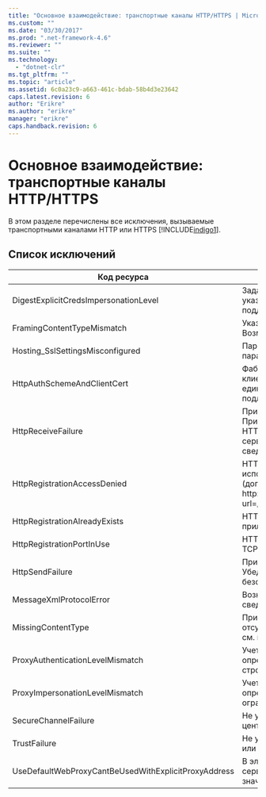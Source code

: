 ```yaml
---
title: "Основное взаимодействие: транспортные каналы HTTP/HTTPS | Microsoft Docs"
ms.custom: ""
ms.date: "03/30/2017"
ms.prod: ".net-framework-4.6"
ms.reviewer: ""
ms.suite: ""
ms.technology: 
  - "dotnet-clr"
ms.tgt_pltfrm: ""
ms.topic: "article"
ms.assetid: 6c0a23c9-a663-461c-bdab-58b4d3e23642
caps.latest.revision: 6
author: "Erikre"
ms.author: "erikre"
manager: "erikre"
caps.handback.revision: 6
---
```

# Основное взаимодействие: транспортные каналы HTTP/HTTPS
В этом разделе перечислены все исключения, вызываемые транспортными каналами HTTP или HTTPS [!INCLUDE[indigo1](../../../../../includes/indigo1-md.md)].  
  
## Список исключений  
  
|Код ресурса|Строка ресурса|  
|-----------------|--------------------|  
|DigestExplicitCredsImpersonationLevel|Задан указанный уровень олицетворения.  При использовании с явно указанными учетными данными дайджест\-проверка подлинности HTTP поддерживает только уровень 'Олицетворение'.|  
|FramingContentTypeMismatch|Указанный тип контента не поддерживается заданной службой.  Возможно несоответствие привязок клиента и службы.|  
|Hosting\_SslSettingsMisconfigured|Параметры SSL заданной службы не соответствуют одноименным параметрам IIS.|  
|HttpAuthSchemeAndClientCert|Фабрика прослушивателя HTTPS настроена на запрос сертификата клиента и указанной схемы проверки подлинности.  Однако единовременно можно запросить только один тип проверки подлинности.|  
|HttpReceiveFailure|При получении HTTP\-ответа заданным объектом возникла ошибка.  Привязка конечной точки службы, возможно, не использует протокол HTTP.  Также возможно, что контекст HTTP\-запроса был завершен сервером вследствие завершения работы службы.  Дополнительные сведения см. в журналах сервера.|  
|HttpRegistrationAccessDenied|HTTP не удается зарегистрировать указанный URL\-адрес.  У используемого процесса нет прав доступа к данному пространству имен \(дополнительные сведения см. в разделе http:\/\/msdn.microsoft.com\/library\/default.asp?url\=\/library\/http\/http\/namespace\_reservations\_registrations\_and\_routing.asp\).|  
|HttpRegistrationAlreadyExists|HTTP не удается зарегистрировать указанный URL\-адрес.  Другое приложение уже зарегистрировало данный URL\-адрес в HTTP.SYS.|  
|HttpRegistrationPortInUse|HTTP не удается зарегистрировать указанный URL\-адрес \- указанный TCP\-порт используется другим приложением.|  
|HttpSendFailure|При выполнении HTTP\-запроса для заданного объекта возникла ошибка.  Убедитесь, что причиной не является несоответствие привязок безопасности.  Также убедитесь, что служба не настроена для SSL.|  
|MessageXmlProtocolError|Возникла ошибка сообщения XML, полученного из сети.  Дополнительные сведения см. в описании внутреннего исключения.|  
|MissingContentType|Принимающий объект возвратил ошибку, указывающую, что тип контента отсутствовал в запросе к заданному объекту.  Дополнительные сведения см. в описании внутреннего исключения.|  
|ProxyAuthenticationLevelMismatch|Учетные данные проверки подлинности прокси\-сервера HTTP определяют требование взаимной проверки подлинности, которое строже требования проверки подлинности целевого сервера.|  
|ProxyImpersonationLevelMismatch|Учетные данные проверки подлинности прокси\-сервера HTTP определяют ограничение уровня олицетворения, которое строже ограничения проверки подлинности целевого сервера.|  
|SecureChannelFailure|Не удается установить безопасный канал SSL или TLS с указанным центром.|  
|TrustFailure|Не удается установить отношение доверия для безопасного канала SSL или TLS с указанным центром.|  
|UseDefaultWebProxyCantBeUsedWithExplicitProxyAddress|В элементе HttpTransportBinding нельзя явно задать адрес прокси\-сервера, а также нельзя задать для параметра UseDefaultWebProxy значение true.|